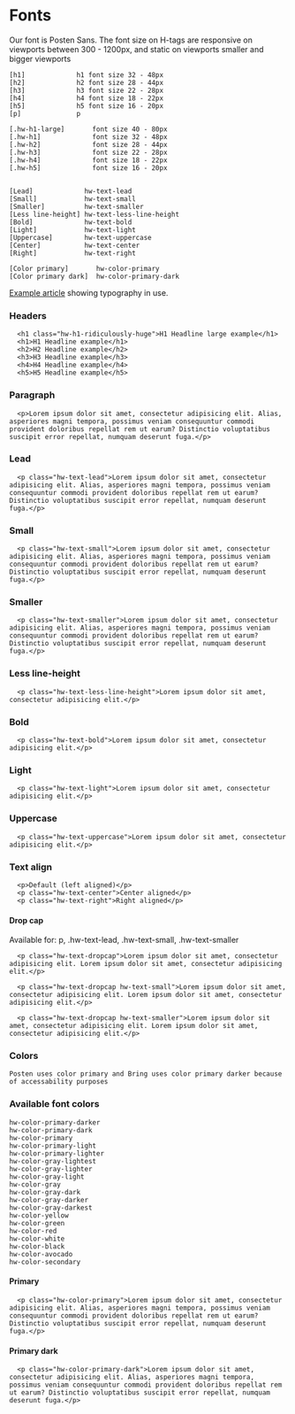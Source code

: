 # Fonts

Our font is Posten Sans.
The font size on H-tags are responsive on viewports between 300 - 1200px, and static on viewports smaller and bigger viewports

```code
[h1]             h1 font size 32 - 48px
[h2]             h2 font size 28 - 44px
[h3]             h3 font size 22 - 28px
[h4]             h4 font size 18 - 22px
[h5]             h5 font size 16 - 20px
[p]              p

[.hw-h1-large]       font size 40 - 80px
[.hw-h1]             font size 32 - 48px
[.hw-h2]             font size 28 - 44px
[.hw-h3]             font size 22 - 28px
[.hw-h4]             font size 18 - 22px
[.hw-h5]             font size 16 - 20px


[Lead]             hw-text-lead
[Small]            hw-text-small
[Smaller]          hw-text-smaller
[Less line-height] hw-text-less-line-height
[Bold]             hw-text-bold
[Light]            hw-text-light
[Uppercase]        hw-text-uppercase
[Center]           hw-text-center
[Right]            hw-text-right

[Color primary]       hw-color-primary
[Color primary dark]  hw-color-primary-dark
```




[Example article](https://www.bring.no/test/articles/designsystems) showing typography in use.
 
### Headers

```html|responsive
  <h1 class="hw-h1-ridiculously-huge">H1 Headline large example</h1>
  <h1>H1 Headline example</h1>
  <h2>H2 Headline example</h2>
  <h3>H3 Headline example</h3>
  <h4>H4 Headline example</h4>
  <h5>H5 Headline example</h5>
```

### Paragraph

```html|span-4,plain,light
  <p>Lorem ipsum dolor sit amet, consectetur adipisicing elit. Alias, asperiores magni tempora, possimus veniam consequuntur commodi provident doloribus repellat rem ut earum? Distinctio voluptatibus suscipit error repellat, numquam deserunt fuga.</p>
```

### Lead
```html|span-4,plain,light
  <p class="hw-text-lead">Lorem ipsum dolor sit amet, consectetur adipisicing elit. Alias, asperiores magni tempora, possimus veniam consequuntur commodi provident doloribus repellat rem ut earum? Distinctio voluptatibus suscipit error repellat, numquam deserunt fuga.</p>
```

### Small
```html|span-4,plain,light
  <p class="hw-text-small">Lorem ipsum dolor sit amet, consectetur adipisicing elit. Alias, asperiores magni tempora, possimus veniam consequuntur commodi provident doloribus repellat rem ut earum? Distinctio voluptatibus suscipit error repellat, numquam deserunt fuga.</p>
```

### Smaller
```html|span-4,plain,light
  <p class="hw-text-smaller">Lorem ipsum dolor sit amet, consectetur adipisicing elit. Alias, asperiores magni tempora, possimus veniam consequuntur commodi provident doloribus repellat rem ut earum? Distinctio voluptatibus suscipit error repellat, numquam deserunt fuga.</p>
```

### Less line-height
```html|span-2,plain,light
  <p class="hw-text-less-line-height">Lorem ipsum dolor sit amet, consectetur adipisicing elit.</p>
```

### Bold
```html|span-2,plain,light
  <p class="hw-text-bold">Lorem ipsum dolor sit amet, consectetur adipisicing elit.</p>
```

### Light
```html|span-2,plain,light
  <p class="hw-text-light">Lorem ipsum dolor sit amet, consectetur adipisicing elit.</p>
```
### Uppercase
```html|span-4,plain,light
  <p class="hw-text-uppercase">Lorem ipsum dolor sit amet, consectetur adipisicing elit.</p>
```

### Text align
```html|span-4,plain,light
  <p>Default (left aligned)</p>
  <p class="hw-text-center">Center aligned</p>
  <p class="hw-text-right">Right aligned</p>

```

#### Drop cap
Available for: p, .hw-text-lead, .hw-text-small, .hw-text-smaller
```html|span-2,plain,light
  <p class="hw-text-dropcap">Lorem ipsum dolor sit amet, consectetur adipisicing elit. Lorem ipsum dolor sit amet, consectetur adipisicing elit.</p>
```
```html|span-2,plain,light
  <p class="hw-text-dropcap hw-text-small">Lorem ipsum dolor sit amet, consectetur adipisicing elit. Lorem ipsum dolor sit amet, consectetur adipisicing elit.</p>
```
```html|span-2,plain,light
  <p class="hw-text-dropcap hw-text-smaller">Lorem ipsum dolor sit amet, consectetur adipisicing elit. Lorem ipsum dolor sit amet, consectetur adipisicing elit.</p>
```

### Colors
```hint
Posten uses color primary and Bring uses color primary darker because of accessability purposes
```

### Available font colors
```code
hw-color-primary-darker
hw-color-primary-dark
hw-color-primary
hw-color-primary-light
hw-color-primary-lighter
hw-color-gray-lightest
hw-color-gray-lighter
hw-color-gray-light
hw-color-gray
hw-color-gray-dark
hw-color-gray-darker
hw-color-gray-darkest
hw-color-yellow
hw-color-green
hw-color-red
hw-color-white
hw-color-black
hw-color-avocado
hw-color-secondary
```

#### Primary
```html|span-4,plain,light
  <p class="hw-color-primary">Lorem ipsum dolor sit amet, consectetur adipisicing elit. Alias, asperiores magni tempora, possimus veniam consequuntur commodi provident doloribus repellat rem ut earum? Distinctio voluptatibus suscipit error repellat, numquam deserunt fuga.</p>
```

#### Primary dark
```html|span-4,plain,light
  <p class="hw-color-primary-dark">Lorem ipsum dolor sit amet, consectetur adipisicing elit. Alias, asperiores magni tempora, possimus veniam consequuntur commodi provident doloribus repellat rem ut earum? Distinctio voluptatibus suscipit error repellat, numquam deserunt fuga.</p>
```


